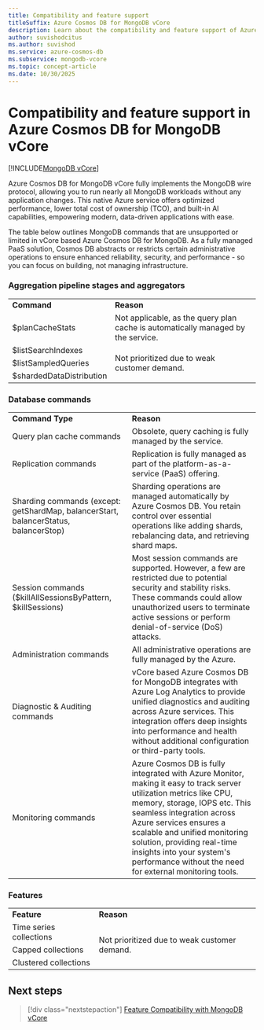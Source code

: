 ```yaml
---
title: Compatibility and feature support
titleSuffix: Azure Cosmos DB for MongoDB vCore
description: Learn about the compatibility and feature support of Azure Cosmos DB for MongoDB vCore, including supported commands and features.
author: suvishodcitus
ms.author: suvishod
ms.service: azure-cosmos-db
ms.subservice: mongodb-vcore
ms.topic: concept-article
ms.date: 10/30/2025
---
```


# Compatibility and feature support in Azure Cosmos DB for MongoDB vCore

[!INCLUDE[MongoDB vCore](~/reusable-content/ce-skilling/azure/includes/cosmos-db/includes/appliesto-mongodb-vcore.md)]

Azure Cosmos DB for MongoDB vCore fully implements the MongoDB wire protocol, allowing you to run nearly all MongoDB workloads without any application changes. This native Azure service offers optimized performance, lower total cost of ownership (TCO), and built-in AI capabilities, empowering modern, data-driven applications with ease.

The table below outlines MongoDB commands that are unsupported or limited in vCore based Azure Cosmos DB for MongoDB. As a fully managed PaaS solution, Cosmos DB abstracts or restricts certain administrative operations to ensure enhanced reliability, security, and performance - so you can focus on building, not managing infrastructure.

### Aggregation pipeline stages and aggregators

<table>
<tr><td><b>Command</b></td><td><b>Reason</b></td></tr>

<tr><td>$planCacheStats</td><td rowspan="1">Not applicable, as the query plan cache is automatically managed by the service.</td></tr>
<tr><td>$listSearchIndexes</td><td rowspan="3">Not prioritized due to weak customer demand.</td></tr>
<tr><td>$listSampledQueries</td></tr>
<tr><td>$shardedDataDistribution</td></tr>

</table>


### Database commands

<table>
<tr><td><b>Command Type</b></td><td><b>Reason</b></td></tr>

<tr><td rowspan="1">Query plan cache commands</td><td rowspan="1">Obsolete, query caching is fully managed by the service.</td></tr>

<tr><td rowspan="1">Replication commands</td><td rowspan="1">Replication is fully managed as part of the platform-as-a-service (PaaS) offering.</td></tr>

<tr><td rowspan="1">Sharding commands (except: getShardMap, balancerStart, balancerStatus, balancerStop)</td><td rowspan="1">Sharding operations are managed automatically by Azure Cosmos DB. You retain control over essential operations like adding shards, rebalancing data, and retrieving shard maps.</td></tr>

<tr><td rowspan="1">Session commands ($killAllSessionsByPattern, $killSessions) </td><td rowspan="1">Most session commands are supported. However, a few are restricted due to potential security and stability risks. These commands could allow unauthorized users to terminate active sessions or perform denial-of-service (DoS) attacks.</td></tr>

<tr><td rowspan="1">Administration commands</td><td rowspan="1">All administrative operations are fully managed by the Azure.</td></tr>

<tr><td rowspan="1">Diagnostic & Auditing commands</td><td>vCore based Azure Cosmos DB for MongoDB integrates with Azure Log Analytics to provide unified diagnostics and auditing across Azure services. This integration offers deep insights into performance and health without additional configuration or third-party tools.
</td></tr>

<tr><td rowspan="1">Monitoring commands</td><td rowspan="1">Azure Cosmos DB is fully integrated with Azure Monitor, making it easy to track server utilization metrics like CPU, memory, storage, IOPS etc. This seamless integration across Azure services ensures a scalable and unified monitoring solution, providing real-time insights into your system's performance without the need for external monitoring tools.
</td></tr>


</table>


### Features

<table>
<tr><td><b>Feature</b></td><td><b>Reason</b></td></tr>

<tr><td rowspan="1">Time series collections</td><td rowspan="3">Not prioritized due to weak customer demand.</td></tr>

<tr><td>Capped collections</td></tr>
<tr><td>Clustered collections</td></tr>

</table>


## Next steps

> [!div class="nextstepaction"]
> [Feature Compatibility with MongoDB vCore](compatibility.md)



